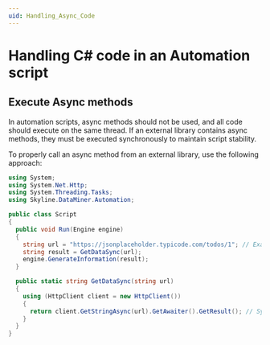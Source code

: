 ```yaml
---
uid: Handling_Async_Code
---
```


# Handling C# code in an Automation script

## Execute Async methods

In automation scripts, async methods should not be used, and all code should execute on the same thread. If an external library contains async methods, they must be executed synchronously to maintain script stability.

To properly call an async method from an external library, use the following approach:

  ```cs
  using System;
  using System.Net.Http;
  using System.Threading.Tasks;
  using Skyline.DataMiner.Automation;

  public class Script
  {
    public void Run(Engine engine)
    {
      string url = "https://jsonplaceholder.typicode.com/todos/1"; // Example API
      string result = GetDataSync(url);
      engine.GenerateInformation(result);
    }

    public static string GetDataSync(string url)
    {
      using (HttpClient client = new HttpClient())
      {
        return client.GetStringAsync(url).GetAwaiter().GetResult(); // Synchronous execution
      }
    }
  }
  ```
